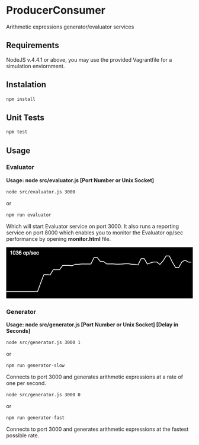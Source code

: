 # ProducerConsumer
Arithmetic expressions generator/evaluator services

## Requirements

NodeJS v.4.4.1 or above, you may use the provided Vagrantfile for a simulation enviornment.

## Instalation

```bash
npm install
```

## Unit Tests

```bash
npm test
```

## Usage

### Evaluator

**Usage: node src/evaluator.js [Port Number or Unix Socket]**

```bash
node src/evaluator.js 3000
```

or

```bash
npm run evaluator
```

Which will start Evaluator service on port 3000.
It also runs a reporting service on port 8000 which enables you to monitor the Evaluator op/sec performance by opening **monitor.html** file.

![Alt text](/monitor.png?raw=true "Evaluator Monitor")

### Generator

**Usage: node src/generator.js [Port Number or Unix Socket] [Delay in Seconds]**

```bash
node src/generator.js 3000 1
```

or

```bash
npm run generator-slow
```

Connects to port 3000 and generates arithmetic expressions at a rate of one per second.

```bash
node src/generator.js 3000 0
```

or

```bash
npm run generator-fast
```

Connects to port 3000 and generates arithmetic expressions at the fastest possible rate.

